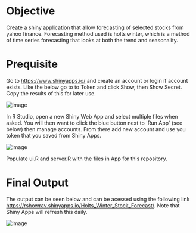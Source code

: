 # Objective

Create a shiny application that allow forecasting of selected stocks from yahoo finance. Forecasting method used is holts winter, which is a method of time series forecasting that
looks at both the trend and seasonality. 

# Prequisite 

Go to https://www.shinyapps.io/ and create an account or login if account exists. Like the below go to to Token and click Show, then Show Secret. Copy the results of this for
later use.

![image](https://user-images.githubusercontent.com/44847906/153738439-0dfdfbfa-46b1-4a36-9b99-a262e081b815.png)

In R Studio, open a new Shiny Web App and select multiple files when asked. You will then want to click the blue button next to 'Run App' (see below) then manage accounts.
From there add new account and use you token that you saved from Shiny Apps.

![image](https://user-images.githubusercontent.com/44847906/153738506-8d0bc8c1-f108-4cb4-b4c3-c627964dc580.png)

Populate ui.R and server.R with the files in App for this repository.

# Final Output

The output can be seen below and can be acessed using the following link https://rshowrav.shinyapps.io/Holts_Winter_Stock_Forecast/. Note that Shiny Apps will refresh this daily.

![image](https://user-images.githubusercontent.com/44847906/153738558-753650b3-7797-4095-b5b0-cebd6fcce634.png)


